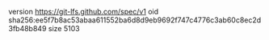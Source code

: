 version https://git-lfs.github.com/spec/v1
oid sha256:ee5f7b8ac53abaa611552ba6d8d9eb9692f747c4776c3ab60c8ec2d3fb48b849
size 5103
